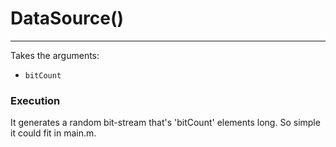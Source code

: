 # DataSource()
---
Takes the arguments:
- `bitCount`

### Execution

It generates a random bit-stream that's 'bitCount' elements long. So simple it could fit in main.m.
